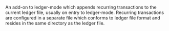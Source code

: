 
An add-on to ledger-mode which appends recurring transactions to
the current ledger file, usually on entry to ledger-mode. Recurring
transactions are configured in a separate file which conforms to
ledger file format and resides in the same directory as the ledger
file.

